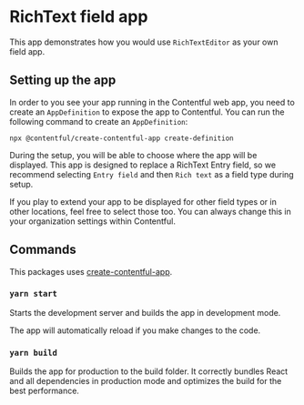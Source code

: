 # RichText field app

This app demonstrates how you would use `RichTextEditor` as your own field app.

## Setting up the app

In order to you see your app running in the Contentful web app, you need to create an `AppDefinition` to expose the app to Contentful. You can run the following command to create an `AppDefinition`:

`npx @contentful/create-contentful-app create-definition`

During the setup, you will be able to choose where the app will be displayed. This app is designed to replace a RichText Entry field, so we recommend selecting `Entry field` and then `Rich text` as a field type during setup.

If you play to extend your app to be displayed for other field types or in other locations, feel free to select those too. You can always change this in your organization settings within Contentful.

## Commands

This packages uses [create-contentful-app](https://github.com/contentful/create-contentful-app).

### `yarn start`

Starts the development server and builds the app in development mode.

The app will automatically reload if you make changes to the code.

### `yarn build`

Builds the app for production to the build folder.
It correctly bundles React and all dependencies in production mode and optimizes the build for the best performance.
